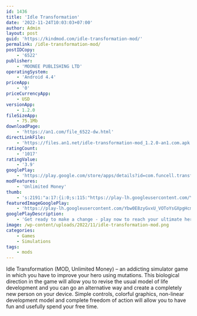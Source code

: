 ```yaml
---
id: 1436
title: 'Idle Transformation'
date: '2022-11-24T10:03:03+07:00'
author: Admin
layout: post
guid: 'https://kindmod.com/idle-transformation-mod/'
permalink: /idle-transformation-mod/
postIDCopy:
    - '6522'
publisher:
    - 'MOONEE PUBLISHING LTD'
operatingSystem:
    - 'Android 4.4'
priceApp:
    - '0'
priceCurrencyApp:
    - USD
versionApp:
    - 1.2.0
fileSizeApp:
    - 75.1Mb
downloadPage:
    - 'https://an1.com/file_6522-dw.html'
directLinkFile:
    - 'https://files.an1.net/idle-transformation-mod_1.2.0-an1.com.apk'
ratingCount:
    - '1017'
ratingValue:
    - '3.9'
googlePlay:
    - 'https://play.google.com/store/apps/details?id=com.funcell.transformation'
modFeatures:
    - 'Unlimited Money'
thumb:
    - 's:2191:"a:17:{i:0;s:115:"https://play-lh.googleusercontent.com/YEOMDRxqkxOMb0Af8nYNHe_YEBzbsRmVEAus28QUMeYqN0--YcIZiPIIMpl0WWytBDA=w526-h296";i:1;s:115:"https://play-lh.googleusercontent.com/MOCWizAkWUGilBT3LqpF59_mldFe3s19HUT_T9yQk8W_4COCSUREBdxSpXjzKSUSaBM=w526-h296";i:2;s:114:"https://play-lh.googleusercontent.com/ziyCRX_Id9xKj7k374iwiTC6H8A28EK7Nn8GRoIkWYxcidpLaPRPTqJJwK7XwCqfAw=w526-h296";i:3;s:115:"https://play-lh.googleusercontent.com/bgiOzqxlgslZn-7w-1PNxdLeUhdw2JokYIzmRowAZLvoyIFekayK_vVefit1ZTkWHao=w526-h296";i:4;s:116:"https://play-lh.googleusercontent.com/HfWYpV2yNXb_jBWq2MjM6Cr5j8_S4lJbIzB_CsGBrajOyM29F3mranH0yIblILfWnTMA=w526-h296";i:5;s:116:"https://play-lh.googleusercontent.com/4Im3KsioZ-gqIeaJCMX4NuoIV5WLfQAbtniijrg1Rtl0PhWVBaOkdSAtO2rsvQiytOVr=w526-h296";i:6;s:115:"https://play-lh.googleusercontent.com/NT2W2iYq7VHCh0UTtOCDfo4vkpy-qI2OdH5_DnchPf50B0S9a2p322gVf1vvfxgzOlQ=w526-h296";i:7;s:116:"https://play-lh.googleusercontent.com/nPIcFUbqXdoRGBuSke2g5QvLHdMdox9_VoHTmXt2hvlaXllKGTluGxabCJXGEtw2Zz4O=w526-h296";i:8;s:114:"https://play-lh.googleusercontent.com/O_F1JWP_joeXO15NQ_98O0kNvI9fLvHhFqG6NZFGkYdnJh7DBKqNYrrMRBTP6k8GRQ=w526-h296";i:9;s:116:"https://play-lh.googleusercontent.com/NcdotzKXlGvWrnO7lOutYJVhiCAombWemNVAg6Lhzs-Xpyk-jzw7J5ZGYu1XWTLvsMgF=w526-h296";i:10;s:115:"https://play-lh.googleusercontent.com/LVNXYD7JCUadssnJyFbRRJAiMBqa9dMCa6UuTtBpoKNK7RcQVk_fyn5uA0gec1WRtgw=w526-h296";i:11;s:114:"https://play-lh.googleusercontent.com/NAis7aXSw8MxY2MNguUhRWMoFYvVOYDbJOsJCMHf7SqUMYuPiXRCiqhXRX4V51czaw=w526-h296";i:12;s:115:"https://play-lh.googleusercontent.com/2nsj-eJOqFkXnry1KfvEM4paiPHdRrHKCgTSWX-m-8XUBmCXs_Ni-7WRrsLwnSg8Bnc=w526-h296";i:13;s:115:"https://play-lh.googleusercontent.com/mjfbDLz4FiDddbNdY3VrZjVA08oxhdV5P4RB6nMcxKGFvZsara72afMqpwpKV45J8Po=w526-h296";i:14;s:115:"https://play-lh.googleusercontent.com/AfswNhHjzoQoyO8q7iefUSPVONluEBXeo17Rvc0i2AmD2uSrTiGKs06X74aQxkBlXW4=w526-h296";i:15;s:115:"https://play-lh.googleusercontent.com/UpFC09dvk5W9XuBUgrsj1VRp9c5oAdKf4E_jzA8QNHWZhO4Kt2Oa15EBxXahCMXEAKg=w526-h296";i:16;s:115:"https://play-lh.googleusercontent.com/9jeXjiy3pY2JbAHx-VmRsfUSSJtCoGI0PdZMUxAL6SDQbnmXMDLnipVYI455Y20CER0=w526-h296";}";'
featuredImageGooglePlay:
    - 'https://play-lh.googleusercontent.com/Ybw0E8zyGvxU_VOToYsGXpgHcms6rv2BVXfvYTh-c_WDs1GRFyBsCHn3scD7nK7FE6Ge'
googlePlayDescription:
    - 'Get ready to make a change - play now to reach your ultimate hero!In every scene, you will simulate a transformation from human to your next evolution choice: Werewolf, Yeti, Alien, Mummy, and things you only imagined.Beware, it is not always what you expected.'
image: /wp-content/uploads/2022/11/idle-transformation-mod.png
categories:
    - Games
    - Simulations
tags:
    - mods
---
```


Idle Transformation (MOD, Unlimited Money) – an addicting simulator game in which you have to improve your hero using mutations. This biological direction in the game will allow you to revise the usual model of life development and you can go an alternative way and create a completely new person on your device. Simple controls, colorful graphics, non-linear development model and complete freedom of action will allow you to have fun and usefully spend your free time.